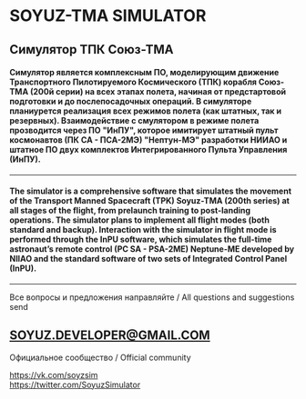 # SOYUZ-TMA SIMULATOR
Симулятор ТПК Союз-ТМА
------------------------------
#### Симулятор является комплексным ПО, моделирующим движение Транспортного Пилотируемого Космического (ТПК) корабля Союз-ТМА (200й серии) на всех этапах полета, начиная от предстартовой подготовки и до послепосадочных операций. В симуляторе планиурется реализация всех режимов полета (как штатных, так и резервных). Взаимодействие с смулятором в режиме полета прозводится через ПО "ИнПУ", которое имитирует штатный пульт космонавтов (ПК СА - ПСА-2МЭ) "Нептун-МЭ" разработки НИИАО и штатное ПО двух комплектов Интегрированного Пульта Управления (ИнПУ).
------------------------------
#### The simulator is a comprehensive software that simulates the movement of the Transport Manned Spacecraft (TPK) Soyuz-TMA (200th series) at all stages of the flight, from prelaunch training to post-landing operations. The simulator plans to implement all flight modes (both standard and backup). Interaction with the simulator in flight mode is performed through the InPU software, which simulates the full-time astronaut’s remote control (PC SA - PSA-2ME) Neptune-ME developed by NIIAO and the standard software of two sets of Integrated Control Panel (InPU).
------------------------------
Все вопросы и предложения направляйте / All questions and suggestions send

SOYUZ.DEVELOPER@GMAIL.COM
------------------------------
Официальное сообщество / Official community

https://vk.com/soyzsim              
https://twitter.com/SoyuzSimulator
